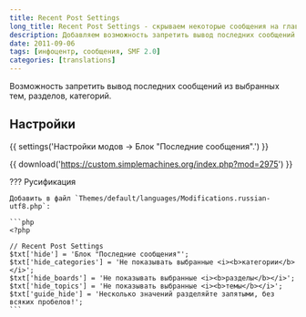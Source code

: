 ```yaml
---
title: Recent Post Settings
long_title: Recent Post Settings - скрываем некоторые сообщения на главной странице
description: Добавляем возможность запретить вывод последних сообщений из выбранных тем, разделов, категорий.
date: 2011-09-06
tags: [инфоцентр, сообщения, SMF 2.0]
categories: [translations]
---
```


Возможность запретить вывод последних сообщений из выбранных тем, разделов, категорий.

<!-- more -->

## Настройки

{{ settings('Настройки модов → Блок "Последние сообщения".') }}

{{ download('https://custom.simplemachines.org/index.php?mod=2975') }}

??? Русификация

    Добавить в файл `Themes/default/languages/Modifications.russian-utf8.php`:

    ```php
    <?php

    // Recent Post Settings
    $txt['hide'] = 'Блок "Последние сообщения"';
    $txt['hide_categories'] = 'Не показывать выбранные <i><b>категории</b></i>';
    $txt['hide_boards'] = 'Не показывать выбранные <i><b>разделы</b></i>';
    $txt['hide_topics'] = 'Не показывать выбранные <i><b>темы</b></i>';
    $txt['guide_hide'] = 'Несколько значений разделяйте запятыми, без всяких пробелов!';
    ```
